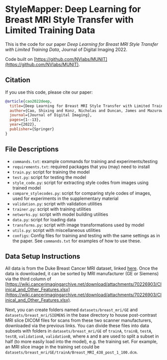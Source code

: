 # StyleMapper: Deep Learning for Breast MRI Style Transfer with Limited Training Data

This is the code for our paper *Deep Learning for Breast MRI Style Transfer with Limited Training Data*, Journal of Digital Imaging 2022.

Code built on [https://github.com/NVlabs/MUNIT](https://github.com/NVlabs/MUNIT).

## Citation

If you use this code, please cite our paper:

```bib
@article{cao2022deep,
  title={Deep Learning for Breast MRI Style Transfer with Limited Training Data},
  author={Cao, Shixing and Konz, Nicholas and Duncan, James and Mazurowski, Maciej A},
  journal={Journal of Digital Imaging},
  pages={1--13},
  year={2022},
  publisher={Springer}
}
```

## File Descriptions

- `commands.txt`: example commands for training and experiments/testing
- `requirements.txt`: required packages that you (may) need to install
- `train.py`: script for training the model
- `test.py`: script for testing the model
- `style_code.py`: script for extracting style codes from images using trained model
- `compare_stylecodes.py`: script for comparing style codes of images, used for experiments in the supplementary material
- `validation.py`: script with validation utilities
- `trainer.py`: script with training utilities
- `networks.py`: script with model building utilities
- `data.py`: script for loading data
- `transforms.py`: script with image transformations used by model
- `utils.py`: script with miscellaneous utilities
- `configs`: Config files for training and testing with the same settings as in the paper. See `commands.txt` for examples of how to use these.

## Data Setup Instructions

All data is from the Duke Breast Cancer MRI dataset, linked [here](https://wiki.cancerimagingarchive.net/pages/viewpage.action?pageId=64685580). Once the data is downloaded, it can be sorted by MRI manufacturer (GE or Siemens) via the third column of [https://wiki.cancerimagingarchive.net/download/attachments/70226903/Clinical_and_Other_Features.xlsx](https://wiki.cancerimagingarchive.net/download/attachments/70226903/Clinical_and_Other_Features.xlsx).

Next, you can create folders named `datasets/breast_mri/GE` and `datasets/breast_mri/SIEMENS` in the base directory to house post-contrast MRI slice DICOM files for scans from these two scanner manufacturers, downloaded via the previous links. You can divide these files into data subsets with folders in `datasets/breast_mri/GE` of `trainA`, `trainB`, `testA`, `testB`, `validationA`, `validationB`, where `A` and `B` are used to split a subset in half (to more easily load into the model), e.g. the training set. For example, an MRI slice image in the training set could be `datasets/breast_mri/GE/trainA/Breast_MRI_438_post_1_100.dcm`.
